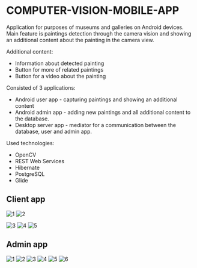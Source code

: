 # COMPUTER-VISION-MOBILE-APP
Application for purposes of museums and galleries on Android devices.  
Main feature is paintings detection through the 
camera vision and showing an additional content about the painting in the camera view.  

Additional content:
* Information about detected painting
* Button for more of related paintings
* Button for a video about the painting

Consisted of 3 applications:  
* Android user app - capturing paintings and showing an additional content
* Android admin app - adding new paintings and all additional content to the database. 
* Desktop server app - mediator for a communication between the database, user and admin app.

Used technologies:
* OpenCV 
* REST Web Services
* Hibernate
* PostgreSQL
* Glide

## Client app
![1](https://user-images.githubusercontent.com/18516460/69900254-641bd800-1371-11ea-9923-8702d4cd0290.png)
![2](https://user-images.githubusercontent.com/18516460/69900255-641bd800-1371-11ea-9106-a27c5d0f59f4.png)

![3](https://user-images.githubusercontent.com/18516460/69900024-d5a65700-136e-11ea-8595-74aba2886840.png)
![4](https://user-images.githubusercontent.com/18516460/69900025-d63eed80-136e-11ea-87d6-eeec06d32706.png)
![5](https://user-images.githubusercontent.com/18516460/69900026-d63eed80-136e-11ea-8edb-0b8e46fffbe6.png)  
  
  
  
  
## Admin app 
![1](https://user-images.githubusercontent.com/18516460/69900085-cb388d00-136f-11ea-8b43-0596c89f41a6.png)
![2](https://user-images.githubusercontent.com/18516460/69900086-cb388d00-136f-11ea-8411-c6e352580ffc.png)
![3](https://user-images.githubusercontent.com/18516460/69900087-cb388d00-136f-11ea-95db-f78b1a9ae1f0.png)
![4](https://user-images.githubusercontent.com/18516460/69900088-cb388d00-136f-11ea-8ef5-2ce68a89e28f.png)
![5](https://user-images.githubusercontent.com/18516460/69900089-cb388d00-136f-11ea-910f-0551d32c6708.png)
![6](https://user-images.githubusercontent.com/18516460/69900090-cbd12380-136f-11ea-836d-3a5a0bc4de53.png)
